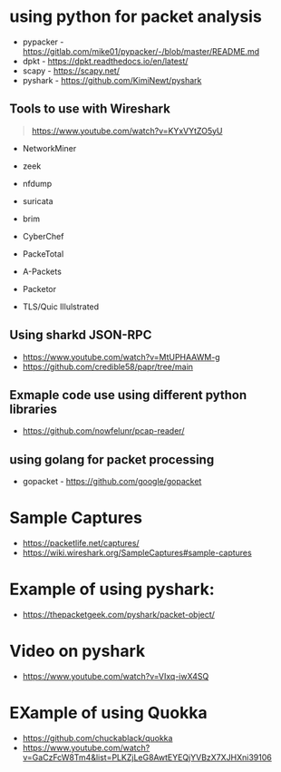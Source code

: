 # using python for packet analysis
- pypacker - https://gitlab.com/mike01/pypacker/-/blob/master/README.md
- dpkt - https://dpkt.readthedocs.io/en/latest/
- scapy - https://scapy.net/
- pyshark - https://github.com/KimiNewt/pyshark

## Tools to use with Wireshark
>https://www.youtube.com/watch?v=KYxVYtZO5yU
- NetworkMiner
- zeek
- nfdump
- suricata
- brim

- CyberChef
- PackeTotal
- A-Packets
- Packetor
- TLS/Quic Illulstrated

## Using sharkd JSON-RPC
- https://www.youtube.com/watch?v=MtUPHAAWM-g
- https://github.com/credible58/papr/tree/main

## Exmaple code use using different python libraries
- https://github.com/nowfelunr/pcap-reader/

## using golang for packet processing
- gopacket - https://github.com/google/gopacket

# Sample Captures
- https://packetlife.net/captures/
- https://wiki.wireshark.org/SampleCaptures#sample-captures

# Example of using pyshark:
- https://thepacketgeek.com/pyshark/packet-object/

# Video on pyshark
- https://www.youtube.com/watch?v=VIxq-iwX4SQ


# EXample of using Quokka
- https://github.com/chuckablack/quokka
- https://www.youtube.com/watch?v=GaCzFcW8Tm4&list=PLKZjLeG8AwtEYEQjYVBzX7XJHXni39106
